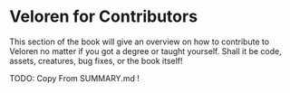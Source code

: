 # Veloren for Contributors

This section of the book will give an overview on how to contribute to Veloren no matter if you got a degree or taught yourself.
Shall it be code, assets, creatures, bug fixes, or the book itself!

TODO: Copy From SUMMARY.md !
